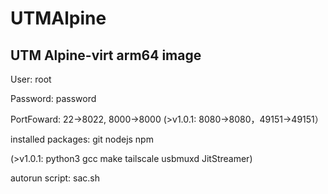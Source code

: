 # UTMAlpine
## UTM Alpine-virt arm64 image
User: root

Password: password

PortFoward: 22->8022, 8000->8000
(>v1.0.1: 8080->8080，49151->49151）

installed packages: git nodejs npm

(>v1.0.1: python3 gcc make tailscale usbmuxd JitStreamer)

autorun script: sac.sh
